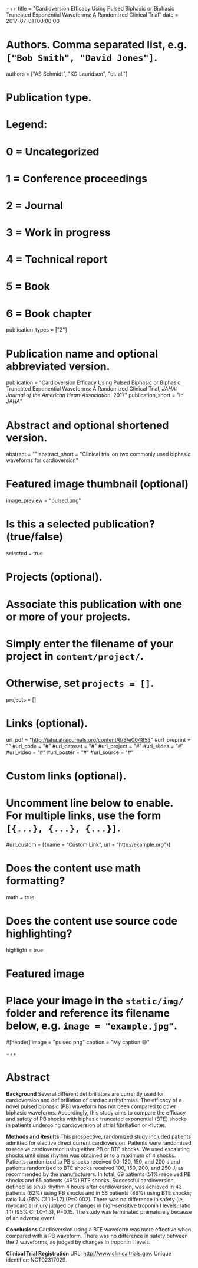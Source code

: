 +++
title = "Cardioversion Efficacy Using Pulsed Biphasic or Biphasic Truncated Exponential Waveforms: A Randomized Clinical Trial"
date = 2017-07-01T00:00:00

# Authors. Comma separated list, e.g. `["Bob Smith", "David Jones"]`.
authors = ["AS Schmidt", "KG Lauridsen", "et. al."]

# Publication type.
# Legend:
# 0 = Uncategorized
# 1 = Conference proceedings
# 2 = Journal
# 3 = Work in progress
# 4 = Technical report
# 5 = Book
# 6 = Book chapter
publication_types = ["2"]

# Publication name and optional abbreviated version.
publication = "Cardioversion Efficacy Using Pulsed Biphasic or Biphasic Truncated Exponential Waveforms: A Randomized Clinical Trial, *JAHA: Journal of the American Heart Association*, 2017"
publication_short = "In *JAHA*"

# Abstract and optional shortened version.
abstract = ""
abstract_short = "Clinical trial on two commonly used biphasic waveforms for cardioversion"

# Featured image thumbnail (optional)
image_preview = "pulsed.png"

# Is this a selected publication? (true/false)
selected = true

# Projects (optional).
#   Associate this publication with one or more of your projects.
#   Simply enter the filename of your project in `content/project/`.
#   Otherwise, set `projects = []`.
projects = []

# Links (optional).
url_pdf = "http://jaha.ahajournals.org/content/6/3/e004853"
#url_preprint = ""
#url_code = "#"
#url_dataset = "#"
#url_project = "#"
#url_slides = "#"
#url_video = "#"
#url_poster = "#"
#url_source = "#"

# Custom links (optional).
#   Uncomment line below to enable. For multiple links, use the form `[{...}, {...}, {...}]`.
#url_custom = [{name = "Custom Link", url = "http://example.org"}]

# Does the content use math formatting?
math = true

# Does the content use source code highlighting?
highlight = true

# Featured image
# Place your image in the `static/img/` folder and reference its filename below, e.g. `image = "example.jpg"`.
#[header]
image = "pulsed.png"
caption = "My caption :smile:"

+++
# Abstract

**Background** Several different defibrillators are currently used for cardioversion and defibrillation of cardiac arrhythmias. The efficacy of a novel pulsed biphasic (PB) waveform has not been compared to other biphasic waveforms. Accordingly, this study aims to compare the efficacy and safety of PB shocks with biphasic truncated exponential (BTE) shocks in patients undergoing cardioversion of atrial fibrillation or ‐flutter.

**Methods and Results** This prospective, randomized study included patients admitted for elective direct current cardioversion. Patients were randomized to receive cardioversion using either PB or BTE shocks. We used escalating shocks until sinus rhythm was obtained or to a maximum of 4 shocks. Patients randomized to PB shocks received 90, 120, 150, and 200 J and patients randomized to BTE shocks received 100, 150, 200, and 250 J, as recommended by the manufacturers. In total, 69 patients (51%) received PB shocks and 65 patients (49%) BTE shocks. Successful cardioversion, defined as sinus rhythm 4 hours after cardioversion, was achieved in 43 patients (62%) using PB shocks and in 56 patients (86%) using BTE shocks; ratio 1.4 (95% CI 1.1–1.7) (P=0.002). There was no difference in safety (ie, myocardial injury judged by changes in high‐sensitive troponin I levels; ratio 1.1) (95% CI 1.0–1.3), P=0.15. The study was terminated prematurely because of an adverse event.

**Conclusions** Cardioversion using a BTE waveform was more effective when compared with a PB waveform. There was no difference in safety between the 2 waveforms, as judged by changes in troponin I levels.

**Clinical Trial Registration** URL: http://www.clinicaltrials.gov. Unique identifier: NCT02317029.

